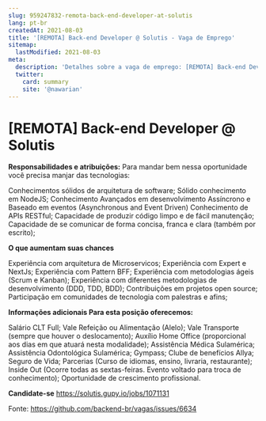 ```yaml
---
slug: 959247832-remota-back-end-developer-at-solutis
lang: pt-br
createdAt: 2021-08-03
title: '[REMOTA] Back-end Developer @ Solutis - Vaga de Emprego'
sitemap:
  lastModified: 2021-08-03
meta:
  description: 'Detalhes sobre a vaga de emprego: [REMOTA] Back-end Developer @ Solutis'
  twitter:
    card: summary
    site: '@nawarian'
---
```


# [REMOTA] Back-end Developer @ Solutis

**Responsabilidades e atribuições:**
Para mandar bem nessa oportunidade você precisa manjar das tecnologias:

Conhecimentos sólidos de arquitetura de software;
Sólido conhecimento em NodeJS;
Conhecimento Avançados em desenvolvimento Assíncrono e Baseado em eventos (Asynchronous and Event Driven)
Conhecimento de APIs RESTful;
Capacidade de produzir código limpo e de fácil manutenção;
Capacidade de se comunicar de forma concisa, franca e clara (também por escrito);

**O que aumentam suas chances**

Experiência com arquitetura de Microservicos;
Experiência com Expert e NextJs;
Experiência com Pattern BFF;
Experiência com metodologias ágeis (Scrum e Kanban);
Experiência com diferentes metodologias de desenvolvimento (DDD, TDD, BDD);
Contribuições em projetos open source;
Participação em comunidades de tecnologia com palestras e afins;

**Informações adicionais
﻿Para esta posição oferecemos:**

Salário CLT Full;
Vale Refeição ou Alimentação (Alelo);
Vale Transporte (sempre que houver o deslocamento);
Auxílio Home Office (proporcional aos dias em que atuará nesta modalidade);
Assistência Médica Sulamérica;
Assistência Odontológica Sulamérica;
Gympass;
Clube de benefícios Allya;
Seguro de Vida;
Parcerias (Curso de idiomas, ensino, livraria, restaurante);
Inside Out (Ocorre todas as sextas-feiras. Evento voltado para troca de conhecimento);
Oportunidade de crescimento profissional.

**Candidate-se**
https://solutis.gupy.io/jobs/1071131

Fonte: https://github.com/backend-br/vagas/issues/6634